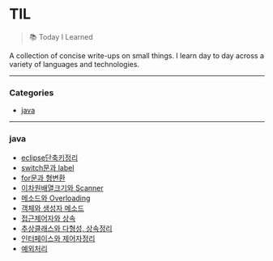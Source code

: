 # TIL

>:books: Today I Learned

A collection of concise write-ups on small things.
I learn day to day across a variety of languages and technologies. 

***

### Categories

* [java](#java)

***

### java

- [eclipse단축키정리](./java/eclipse단축키정리.md)
- [switch문과 label](./java/switch문과_label.md)
- [for문과 형변환](./java/for문과_형변환.md)
- [이차원배열크기와 Scanner](./java/이차원배열크기와_Scanner.md)
- [메소드와 Overloading](./java/메소드와_Overloading.md)
- [객체와 생성자 메소드](./java/객체와_생성자_메소드.md)
- [접근제어자와 상속](./java/접근제어자와_상속.md)
- [추상클래스와 다형성, 상속정리](./java/추상클래스와_다형성,_상속정리.md)
- [인터페이스와 제어자정리](./java/인터페이스와_제어자정리.md)
- [예외처리](./java/예외처리.md)

